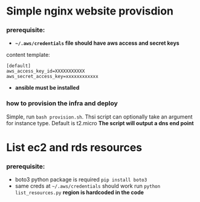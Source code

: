 # Simple nginx website provisdion
### prerequisite:
* **`~/.aws/credentials` file should have aws access and secret keys**

content template:
```
[default]
aws_access_key_id=XXXXXXXXXXX
aws_secret_access_key=xxxxxxxxxxxx
```
* **ansible must be installed**
### how to provision the infra and deploy
Simple, run `bash provision.sh`. Thsi script can optionally take an argument for instance type. Default is t2.micro
**The script will output a dns end point**
# List ec2 and rds resources
### prerequisite:
* boto3 python package is required `pip install boto3`
* same creds at `~/.aws/credentials` should work
run `python list_resources.py`
**region is hardcoded in the code**
